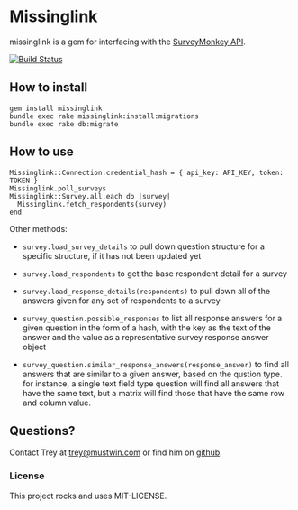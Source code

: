 # Missinglink

missinglink is a gem for interfacing with the [SurveyMonkey API](https://developer.surveymonkey.com/Home).

[![Build
Status](https://travis-ci.org/MustWin/missinglink.svg?branch=master)](https://travis-ci.org/MustWin/missinglink)

## How to install

    gem install missinglink
    bundle exec rake missinglink:install:migrations
    bundle exec rake db:migrate

## How to use

    Missinglink::Connection.credential_hash = { api_key: API_KEY, token: TOKEN }
    Missinglink.poll_surveys
    Missinglink::Survey.all.each do |survey|
      Missinglink.fetch_respondents(survey)
    end

Other methods:

* `survey.load_survey_details` to pull down question structure for a
  specific structure, if it has not been updated yet

* `survey.load_respondents` to get the base respondent detail for a
  survey

* `survey.load_response_details(respondents)` to pull down all of the
  answers given for any set of respondents to a survey

* `survey_question.possible_responses` to list all response answers for
  a given question in the form of a hash, with the key as the text of
  the answer and the value as a representative survey response answer
  object

* `survey_question.similar_response_answers(response_answer)` to find
  all answers that are similar to a given answer, based on the qustion
  type. for instance, a single text field type question will find all
  answers that have the same text, but a matrix will find those that
  have the same row and column value.

## Questions?

Contact Trey at <trey@mustwin.com> or find him on [github](https://www.github.com/umtrey).

### License

This project rocks and uses MIT-LICENSE.

